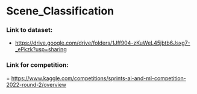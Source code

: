 # Scene_Classification

### Link to dataset:
- https://drive.google.com/drive/folders/1Jff904-zKuWeL45jbtb6Jsxg7-_ePkzk?usp=sharing

### Link for competition:
= https://www.kaggle.com/competitions/sprints-ai-and-ml-competition-2022-round-2/overview
